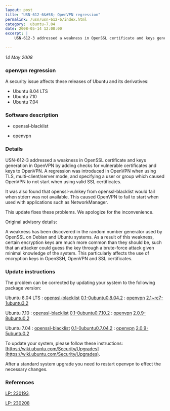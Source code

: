```yaml
---
layout: post
title: "USN-612-6&#58; OpenVPN regression"
permalink: /usn/usn-612-6/index.html
category:  ubuntu-7.04
date: 2008-05-14 12:00:00
excerpt: |
    USN-612-3 addressed a weakness in OpenSSL certificate and keys generation in OpenVPN by adding checks for vulnerable certificates and keys to OpenVPN. A regression was introduced in OpenVPN when using TLS, multi-client/server mode, and specifying a user or group which caused OpenVPN to not start when using valid SSL certificates. 
    
--- 
```

 
 

*14 May 2008*

### openvpn regression

A security issue affects these releases of Ubuntu and its derivatives:

* Ubuntu 8.04 LTS
* Ubuntu 7.10
* Ubuntu 7.04

### Software description

* openssl-blacklist 

* openvpn 

### Details

USN-612-3 addressed a weakness in OpenSSL certificate and keys generation in OpenVPN by adding checks for vulnerable certificates and keys to OpenVPN. A regression was introduced in OpenVPN when using TLS, multi-client/server mode, and specifying a user or group which caused OpenVPN to not start when using valid SSL certificates. 

It was also found that openssl-vulnkey from openssl-blacklist would fail when stderr was not available. This caused OpenVPN to fail to start when used with applications such as NetworkManager.

This update fixes these problems. We apologize for the inconvenience.

Original advisory details:

 A weakness has been discovered in the random number generator used by OpenSSL on Debian and Ubuntu systems. As a result of this weakness, certain encryption keys are much more common than they should be, such that an attacker could guess the key through a brute-force attack given minimal knowledge of the system. This particularly affects the use of encryption keys in OpenSSH, OpenVPN and SSL certificates. 

### Update instructions

The problem can be corrected by updating your system to the following package version:

Ubuntu 8.04 LTS
 : [openssl-blacklist](https://launchpad.net/ubuntu/+source/openssl-blacklist) <span> [0.1-0ubuntu0.8.04.2](https://launchpad.net/ubuntu/+source/openssl-blacklist/0.1-0ubuntu0.8.04.2) </span> 
 : [openvpn](https://launchpad.net/ubuntu/+source/openvpn) <span> [2.1~rc7-1ubuntu3.2](https://launchpad.net/ubuntu/+source/openvpn/2.1~rc7-1ubuntu3.2) </span> 

Ubuntu 7.10
 : [openssl-blacklist](https://launchpad.net/ubuntu/+source/openssl-blacklist) <span> [0.1-0ubuntu0.7.10.2](https://launchpad.net/ubuntu/+source/openssl-blacklist/0.1-0ubuntu0.7.10.2) </span> 
 : [openvpn](https://launchpad.net/ubuntu/+source/openvpn) <span> [2.0.9-8ubuntu0.2](https://launchpad.net/ubuntu/+source/openvpn/2.0.9-8ubuntu0.2) </span> 

Ubuntu 7.04
 : [openssl-blacklist](https://launchpad.net/ubuntu/+source/openssl-blacklist) <span> [0.1-0ubuntu0.7.04.2](https://launchpad.net/ubuntu/+source/openssl-blacklist/0.1-0ubuntu0.7.04.2) </span> 
 : [openvpn](https://launchpad.net/ubuntu/+source/openvpn) <span> [2.0.9-5ubuntu0.2](https://launchpad.net/ubuntu/+source/openvpn/2.0.9-5ubuntu0.2) </span> 

To update your system, please follow these instructions: [https://wiki.ubuntu.com/Security/Upgrades](https://wiki.ubuntu.com/Security/Upgrades).

After a standard system upgrade you need to restart openvpn to effect the necessary changes. 

### References

 
 [LP: 230193](https://launchpad.net/bugs/230193), 

 [LP: 230208](https://launchpad.net/bugs/230208)
 

